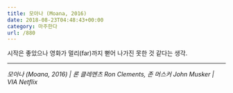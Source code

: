 ```yaml
---
title: 모아나 (Moana, 2016)
date: 2018-08-23T04:48:43+00:00
category: 마주한다
url: /880
---
```


시작은 좋았으나 영화가 멀리(far)까지 뻗어 나가진 못한 것 같다는 생각.

---

_모아나 (Moana, 2016) | 론 클레멘츠 Ron Clements, 존 머스커 John Musker | VIA Netflix_
